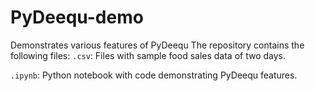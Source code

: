 # PyDeequ-demo
Demonstrates various features of PyDeequ
The repository contains the following files:
`.csv`: Files with sample food sales data of two days.

`.ipynb`: Python notebook with code demonstrating PyDeequ features.
